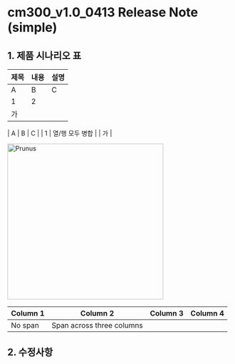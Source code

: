 <!--
***********************************
*** 1. Company : cozmos         ***
*** 2. Edit_date : 2022-04-18   ***
*** 3. Editer : JHLee           ***
***********************************
-->


# cm300_v1.0_0413 Release Note (simple)

## 1. 제품 시나리오 표

|제목|내용|설명|
|---|---|---|
| A | B | C |
| <r2> 1 | <c2> 2 |
| 가 |||

| A | B | C |
| 1 | <c2><r2> 열/행 모두 병합 |
| 가 |

<img width="350" src="http://www.gstatic.com/webp/gallery/4.jpg" alt="Prunus" title="A Wild Cherry (Prunus avium) in flower">


| Column 1 | Column 2 | Column 3 | Column 4 |
| -------- | :------: | -------- | -------- |
| No span  | Span across three columns    |||

## 2. 수정사항

